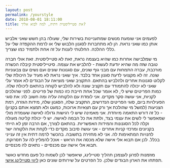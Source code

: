 ```yaml
---
layout: post
permalink: /yourstyle
date: 2018-08-01 18:11:00
title: את סטייליסטית דתיה, למה לבוא אליך?
---
```


לפעמים אני שומעת מנשים שמתעניינות בשירות שלי, שעולה בהן חשש שאני אלביש אותן כמו שאני נראת.
הן לא מתחברות לסגנון הלבוש שלי או לרמת ההקפדה שלי על כללי ההלכה.
החלטתי לענות על זה אחת ולתמיד כמו שצריך.

מי שמלבישה אחרות כמו שהיא בעצמה נראת, זאת לא סטייליסטית.
זאת אולי חברה טובה שזה מה שהיא יודעת לעשות - להלביש את עצמה.
סיטייליסטית קיבלה הכשרה מורכבת, עברה התמחות עם מבני גוף שונים, עם סגנונות שונים ועם נשים עם צבעוניות שונה. זה לא מקצועי לדעת סגנון אחד בלבד.
איך שאני נראת לא מעיד על היכולת שלי לקלוט סגנונות אחרים ולהלביש בהתאם.
התקציב שאני מוציאה על הבגדים לא אומר עלי שאני לא יכולה להתמודד עם תקציב שונה ולא להלביש לקוחה בהתאם ליכולת שלה.
כמות הפריטים שיש לי, לא אומר שכל אחת חייבת כזו כמות של פריטים.
לפני שהולכים לקניות, אני עושה סקר מקדים.
אני  לומדת עם הלקוחה עליה ומה חשוב לה: את סוגי הפעילויות ביום, סוגי הפריטים הנדרשים, התקציב שלה, הסגנון שלה, מידות הגזרה, רמת הצניעות (למשל מי שהולכת אך ורק עם חצאיות ארוכות, כמעט ולא תמצא אותם בקניון) - כל זה דורש התאמה מיוחדת.
אני מאמינה שיש לי רגישות גדולה לאישה שעומדת מולי שמאפשר לי לשים את עצמי בצד, ולתת את כל הבמה לאישה.
יש לי יכולת קליטה מעולה וקלה לכל הסגנונות והמידות האפשריות.
בהתאם לצורך, אם הרבה זמן לא הייתי בקניונים ומרכזי קניות אחרים - אני עושה סיבוב מקדים כדי לקחת את הלקוחה ישר לחנויות המתאימות לה.
אני לא מחזירה בתשובה. בהכשר לרמה דתית אין זה ענייני בכלל.
לכן אם תבוא אלי אישה שלא מכסה את הראש - אוכל להמליץ לה על תסרוקת.
תבוא אלי אישה עם מכנסיים - נתאים לה מכנסיים.

מוזמנות לפרגן לעצמכן תהליך סטיילינג, שיאפשר לכן לשמוח כל פעם מחדש כאשר תפתחו את הארון הבגדים שלכן.
כל הפרטים על שירותים שונים כאן [ליווי סטיילינג אישי](/personal).

